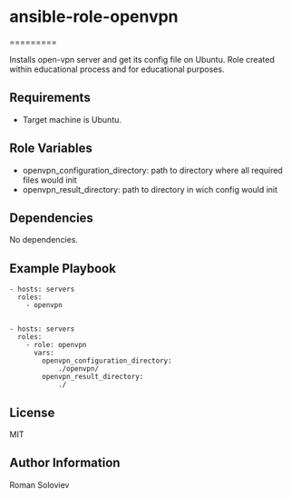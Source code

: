 # ansible-role-openvpn
=========

Installs open-vpn server and get its config file on Ubuntu. Role created within educational process and for educational purposes.

Requirements
------------

- Target machine is Ubuntu.

Role Variables
--------------

- openvpn_configuration_directory: path to directory where all required files would init
- openvpn_result_directory: path to directory in wich config would init

Dependencies
------------

No dependencies.

Example Playbook
----------------

    - hosts: servers
      roles:
        - openvpn


    - hosts: servers
      roles:
        - role: openvpn
          vars:
            openvpn_configuration_directory:
                ./openvpn/
            openvpn_result_directory:
                ./

License
-------

MIT

Author Information
------------------

Roman Soloviev
